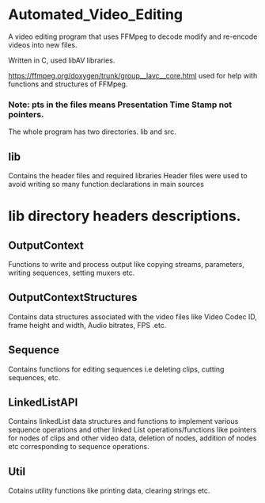 # Automated_Video_Editing
A video editing program that uses FFMpeg to decode modify and re-encode videos into new files.

Written in C, used libAV libraries.

https://ffmpeg.org/doxygen/trunk/group__lavc__core.html used for help with functions and structures of FFMpeg.


### Note: pts in the files means Presentation Time Stamp not pointers.


The whole program has two directories.
lib and src.

## lib
Contains the header files and required libraries
Header files were used to avoid writing so many function declarations in main sources


# lib directory headers descriptions.


## OutputContext
Functions to write and process output like copying streams, parameters, writing sequences, setting muxers etc.


## OutputContextStructures
Contains data structures associated with the video files like Video Codec ID, frame height and width, Audio bitrates, FPS .etc.


## Sequence
Contains functions for editing sequences i.e deleting clips, cutting sequences, etc.

## LinkedListAPI
Contains linkedList data structures and functions to implement various sequence operations and other linked List operations/functions like  pointers for nodes of clips and other video data, deletion of nodes, addition of nodes etc corresponding to sequence operations.

## Util
Cotains utility functions like printing data, clearing strings etc.


